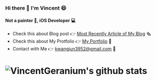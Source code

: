 ### Hi there 👋 I'm Vincent 😄

#### Not a painter 🎨, iOS Developer 💻

- Check this about Blog post 👉 [Most Recently Article of My Blog](https://vincentgeranium.github.io/ios,/swift/2020/08/26/iOS-Architecture-pattern-MVC-1.html) 🗞
- Check this about My Protfolio 👉 [My Portfolio](https://github.com/VincentGeranium/Resume) 📝
- Contact with Me 👉 <kwangjun3952@gmail.com> 📩

# ![VincentGeranium's github stats](https://github-readme-stats.vercel.app/api?username=vincentgeranium&show_icons=true)

<!--
**VincentGeranium/VincentGeranium** is a ✨ _special_ ✨ repository because its `README.md` (this file) appears on your GitHub profile.

Here are some ideas to get you started:

- 🔭 I’m currently working on ...
- 🌱 I’m currently learning ...
- 👯 I’m looking to collaborate on ...
- 🤔 I’m looking for help with ...
- 💬 Ask me about ...
- 📫 How to reach me: ...
- 😄 Pronouns: ...
- ⚡ Fun fact: ...
-->

